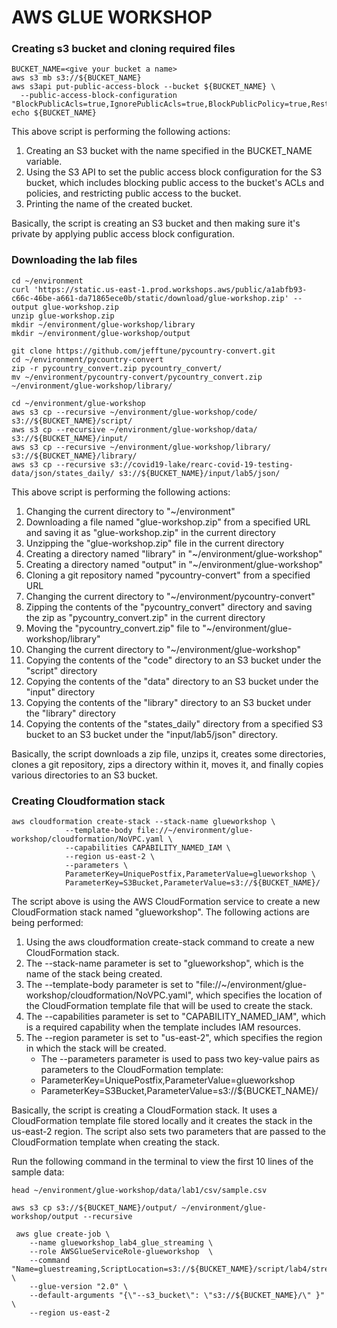 # AWS GLUE WORKSHOP

### Creating s3 bucket and cloning required files
```
BUCKET_NAME=<give your bucket a name>
aws s3 mb s3://${BUCKET_NAME}
aws s3api put-public-access-block --bucket ${BUCKET_NAME} \
  --public-access-block-configuration "BlockPublicAcls=true,IgnorePublicAcls=true,BlockPublicPolicy=true,RestrictPublicBuckets=true"
echo ${BUCKET_NAME}
```

This above script is performing the following actions:
1. Creating an S3 bucket with the name specified in the BUCKET_NAME variable.
2. Using the S3 API to set the public access block configuration for the S3 bucket, which includes blocking public access to the bucket's ACLs and policies, and restricting public access to the bucket.
3. Printing the name of the created bucket.

Basically, the script is creating an S3 bucket and then making sure it's private by applying public access block configuration. 

### Downloading the lab files
```
cd ~/environment
curl 'https://static.us-east-1.prod.workshops.aws/public/a1abfb93-c66c-46be-a661-da71865ece0b/static/download/glue-workshop.zip' --output glue-workshop.zip
unzip glue-workshop.zip
mkdir ~/environment/glue-workshop/library
mkdir ~/environment/glue-workshop/output

git clone https://github.com/jefftune/pycountry-convert.git
cd ~/environment/pycountry-convert
zip -r pycountry_convert.zip pycountry_convert/
mv ~/environment/pycountry-convert/pycountry_convert.zip ~/environment/glue-workshop/library/

cd ~/environment/glue-workshop
aws s3 cp --recursive ~/environment/glue-workshop/code/ s3://${BUCKET_NAME}/script/
aws s3 cp --recursive ~/environment/glue-workshop/data/ s3://${BUCKET_NAME}/input/
aws s3 cp --recursive ~/environment/glue-workshop/library/ s3://${BUCKET_NAME}/library/
aws s3 cp --recursive s3://covid19-lake/rearc-covid-19-testing-data/json/states_daily/ s3://${BUCKET_NAME}/input/lab5/json/

```

This above script is performing the following actions:
1. Changing the current directory to "~/environment"
2. Downloading a file named "glue-workshop.zip" from a specified URL and saving it as "glue-workshop.zip" in the current directory
3. Unzipping the "glue-workshop.zip" file in the current directory
4. Creating a directory named "library" in "~/environment/glue-workshop"
5. Creating a directory named "output" in "~/environment/glue-workshop"
6. Cloning a git repository named "pycountry-convert" from a specified URL
7. Changing the current directory to "~/environment/pycountry-convert"
8. Zipping the contents of the "pycountry_convert" directory and saving the zip as "pycountry_convert.zip" in the current directory
9. Moving the "pycountry_convert.zip" file to "~/environment/glue-workshop/library"
10. Changing the current directory to "~/environment/glue-workshop"
11. Copying the contents of the "code" directory to an S3 bucket under the "script" directory
12. Copying the contents of the "data" directory to an S3 bucket under the "input" directory
13. Copying the contents of the "library" directory to an S3 bucket under the "library" directory
14. Copying the contents of the "states_daily" directory from a specified S3 bucket to an S3 bucket under the "input/lab5/json" directory.

Basically, the script downloads a zip file, unzips it, creates some directories, clones a git repository, zips a directory within it, moves it, and finally copies various directories to an S3 bucket.

### Creating Cloudformation stack

```
aws cloudformation create-stack --stack-name glueworkshop \
            --template-body file://~/environment/glue-workshop/cloudformation/NoVPC.yaml \
            --capabilities CAPABILITY_NAMED_IAM \
            --region us-east-2 \
            --parameters \
            ParameterKey=UniquePostfix,ParameterValue=glueworkshop \
            ParameterKey=S3Bucket,ParameterValue=s3://${BUCKET_NAME}/
```

The script above is using the AWS CloudFormation service to create a new CloudFormation stack named "glueworkshop". The following actions are being performed:
1. Using the aws cloudformation create-stack command to create a new CloudFormation stack.
2. The --stack-name parameter is set to "glueworkshop", which is the name of the stack being created.
3. The --template-body parameter is set to "file://~/environment/glue-workshop/cloudformation/NoVPC.yaml", which specifies the location of the CloudFormation template file that will be used to create the stack.
4. The --capabilities parameter is set to "CAPABILITY_NAMED_IAM", which is a required capability when the template includes IAM resources.
5. The --region parameter is set to "us-east-2", which specifies the region in which the stack will be created.
    * The --parameters parameter is used to pass two key-value pairs as parameters to the CloudFormation template:
    * ParameterKey=UniquePostfix,ParameterValue=glueworkshop
    * ParameterKey=S3Bucket,ParameterValue=s3://${BUCKET_NAME}/

Basically, the script is creating a CloudFormation stack. It uses a CloudFormation template file stored locally and it creates the stack in the us-east-2 region. The script also sets two parameters that are passed to the CloudFormation template when creating the stack.

Run the following command in the terminal to view the first 10 lines of the sample data:
```
head ~/environment/glue-workshop/data/lab1/csv/sample.csv
```

```angular2html
aws s3 cp s3://${BUCKET_NAME}/output/ ~/environment/glue-workshop/output --recursive

```

```angular2html
 aws glue create-job \
    --name glueworkshop_lab4_glue_streaming \
    --role AWSGlueServiceRole-glueworkshop  \
    --command "Name=gluestreaming,ScriptLocation=s3://${BUCKET_NAME}/script/lab4/streaming.py,PythonVersion=3" \
    --glue-version "2.0" \
    --default-arguments "{\"--s3_bucket\": \"s3://${BUCKET_NAME}/\" }" \
    --region us-east-2

```
